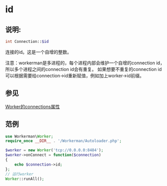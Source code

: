 # id

## 说明:
```php
int Connection::$id
```

连接的id。这是一个自增的整数。

注意：workerman是多进程的，每个进程内部会维护一个自增的connection id，所以多个进程之间的connection id会有重复。
如果想要不重复的connection id 可以根据需要给connection->id重新赋值，例如加上worker->id前缀。

## 参见
[Worker的connections属性](/worker-development/connections.html)


## 范例


```php
use Workerman\Worker;
require_once __DIR__ . '/Workerman/Autoloader.php';

$worker = new Worker('tcp://0.0.0.0:8484');
$worker->onConnect = function($connection)
{
    echo $connection->id;
};
// 运行worker
Worker::runAll();
```

